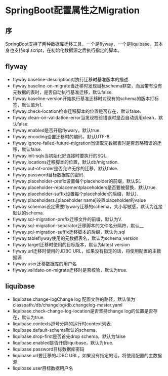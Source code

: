 # SpringBoot配置属性之Migration

## 序

SpringBoot支持了两种数据库迁移工具，一个是flyway，一个是liquibase。其本身也支持sql script，在初始化数据源之后执行指定的脚本。

## flyway

- flyway.baseline-description对执行迁移时基准版本的描述.
- flyway.baseline-on-migrate当迁移时发现目标schema非空，而且带有没有元数据的表时，是否自动执行基准迁移，默认false.
- flyway.baseline-version开始执行基准迁移时对现有的schema的版本打标签，默认值为1.
- flyway.check-location检查迁移脚本的位置是否存在，默认false.
- flyway.clean-on-validation-error当发现校验错误时是否自动调用clean，默认false.
- flyway.enabled是否开启flywary，默认true.
- flyway.encoding设置迁移时的编码，默认UTF-8.
- flyway.ignore-failed-future-migration当读取元数据表时是否忽略错误的迁移，默认false.
- flyway.init-sqls当初始化好连接时要执行的SQL.
- flyway.locations迁移脚本的位置，默认db/migration.
- flyway.out-of-order是否允许无序的迁移，默认false.
- flyway.password目标数据库的密码.
- flyway.placeholder-prefix设置每个placeholder的前缀，默认${.
- flyway.placeholder-replacementplaceholders是否要被替换，默认true.
- flyway.placeholder-suffix设置每个placeholder的后缀，默认}.
- flyway.placeholders.[placeholder name]设置placeholder的value
- flyway.schemas设定需要flywary迁移的schema，大小写敏感，默认为连接默认的schema.
- flyway.sql-migration-prefix迁移文件的前缀，默认为V.
- flyway.sql-migration-separator迁移脚本的文件名分隔符，默认__
- flyway.sql-migration-suffix迁移脚本的后缀，默认为.sql
- flyway.tableflyway使用的元数据表名，默认为schema_version
- flyway.target迁移时使用的目标版本，默认为latest version
- flyway.url迁移时使用的JDBC URL，如果没有指定的话，将使用配置的主数据源
- flyway.user迁移数据库的用户名
- flyway.validate-on-migrate迁移时是否校验，默认为true.

## liquibase

- liquibase.change-logChange log 配置文件的路径，默认值为classpath:/db/changelog/db.changelog-master.yaml
- liquibase.check-change-log-location是否坚持change log的位置是否存在，默认为true.
- liquibase.contexts逗号分隔的运行时context列表.
- liquibase.default-schema默认的schema.
- liquibase.drop-first是否首先drop schema，默认为false
- liquibase.enabled是否开启liquibase，默认为true.
- liquibase.password目标数据库密码
- liquibase.url要迁移的JDBC URL，如果没有指定的话，将使用配置的主数据源.
- liquibase.user目标数据用户名